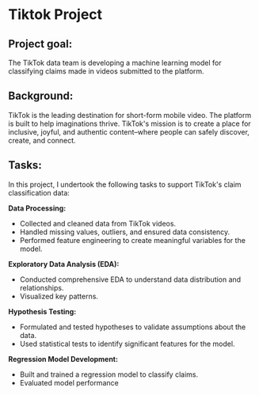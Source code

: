 # Tiktok Project
## Project goal:
The TikTok data team is developing a machine learning model for classifying claims made in videos submitted to the platform.

## Background:
TikTok is the leading destination for short-form mobile video. The platform is built to help imaginations thrive. TikTok's mission is to create a place for inclusive, joyful, and authentic content–where people can safely discover, create, and connect.
## Tasks: 
In this project, I undertook the following tasks to support TikTok's claim classification data:

**Data Processing:**
* Collected and cleaned data from TikTok videos.
* Handled missing values, outliers, and ensured data consistency.
* Performed feature engineering to create meaningful variables for the model.

**Exploratory Data Analysis (EDA):**
* Conducted comprehensive EDA to understand data distribution and relationships.
* Visualized key patterns.

**Hypothesis Testing:**
* Formulated and tested hypotheses to validate assumptions about the data.
* Used statistical tests to identify significant features for the model.

**Regression Model Development:**
* Built and trained a regression model to classify claims.
* Evaluated model performance
